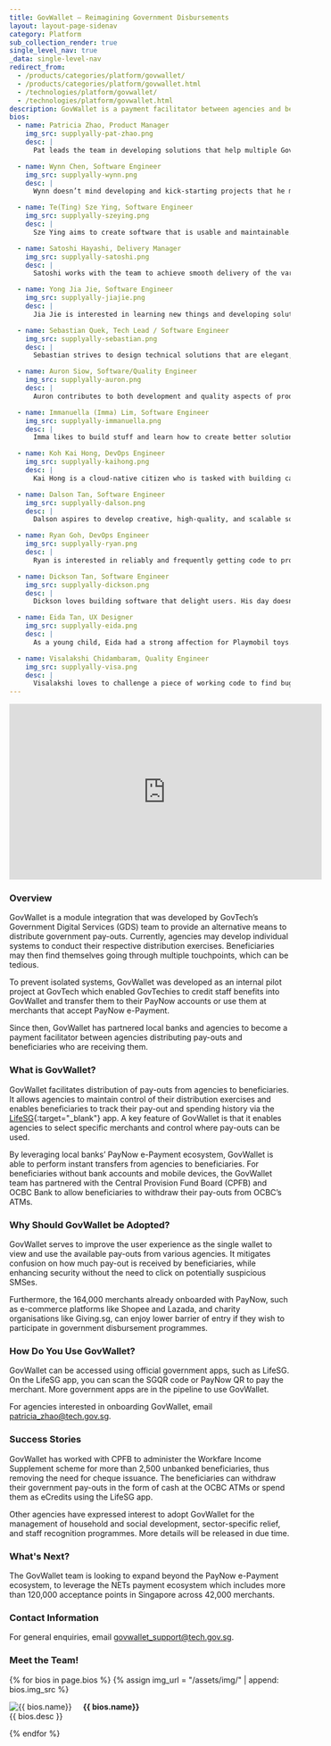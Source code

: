 ```yaml
---
title: GovWallet – Reimagining Government Disbursements
layout: layout-page-sidenav
category: Platform
sub_collection_render: true
single_level_nav: true
_data: single-level-nav
redirect_from:
  - /products/categories/platform/govwallet/
  - /products/categories/platform/govwallet.html
  - /technologies/platform/govwallet/
  - /technologies/platform/govwallet.html
description: GovWallet is a payment facilitator between agencies and beneficiaries.
bios:
  - name: Patricia Zhao, Product Manager
    img_src: supplyally-pat-zhao.png
    desc: |
      Pat leads the team in developing solutions that help multiple Government agencies and non-profit partners in their distribution programmes.

  - name: Wynn Chen, Software Engineer
    img_src: supplyally-wynn.png
    desc: |
      Wynn doesn’t mind developing and kick-starting projects that he might be unfamiliar with. He likes spending his time cafe hopping and reflecting.

  - name: Te(Ting) Sze Ying, Software Engineer
    img_src: supplyally-szeying.png
    desc: |
      Sze Ying aims to create software that is usable and maintainable. In her free time, she volunteers with various organisations to make education accessible.

  - name: Satoshi Hayashi, Delivery Manager
    img_src: supplyally-satoshi.png
    desc: |
      Satoshi works with the team to achieve smooth delivery of the various product rollouts.

  - name: Yong Jia Jie, Software Engineer
    img_src: supplyally-jiajie.png
    desc: |
      Jia Jie is interested in learning new things and developing solutions that are extensible and efficient. He is a lover of keyboards and keyboard-related items.

  - name: Sebastian Quek, Tech Lead / Software Engineer
    img_src: supplyally-sebastian.png
    desc: |
      Sebastian strives to design technical solutions that are elegant, scalable, maintainable, and satisfies the needs of citizens and Government agencies alike.

  - name: Auron Siow, Software/Quality Engineer
    img_src: supplyally-auron.png
    desc: |
      Auron contributes to both development and quality aspects of product building. He is able to switch between the two roles to help the team meet its goals.

  - name: Immanuella (Imma) Lim, Software Engineer
    img_src: supplyally-immanuella.png
    desc: |
      Imma likes to build stuff and learn how to create better solutions. She has a knack for teaching and is often seen sharing her knowledge with the team.

  - name: Koh Kai Hong, DevOps Engineer
    img_src: supplyally-kaihong.png
    desc: |
      Kai Hong is a cloud-native citizen who is tasked with building castles in the sky. He enjoys developing reliable and scalable solutions for smooth operations.

  - name: Dalson Tan, Software Engineer
    img_src: supplyally-dalson.png
    desc: |
      Dalson aspires to develop creative, high-quality, and scalable solutions to solve real-world problems. He enjoys working on projects that support social causes.

  - name: Ryan Goh, DevOps Engineer
    img_src: supplyally-ryan.png
    desc: |
      Ryan is interested in reliably and frequently getting code to product. He is also interested in using cloud infrastructure to build scalable and reliable systems.

  - name: Dickson Tan, Software Engineer
    img_src: supplyally-dickson.png
    desc: |
      Dickson loves building software that delight users. His day doesn't begin before his morning latte.

  - name: Eida Tan, UX Designer
    img_src: supplyally-eida.png
    desc: |
      As a young child, Eida had a strong affection for Playmobil toys. She would role-play with them in various settings, from immigration checkpoints to restaurants. These days she gets to facilitate and work with others to improve users’ experience across different touchpoints.

  - name: Visalakshi Chidambaram, Quality Engineer
    img_src: supplyally-visa.png
    desc: |
      Visalakshi loves to challenge a piece of working code to find bugs and crash the system before it reaches the end-user, so that they can have a smooth experience.
---
```


<iframe width="560" height="315" src="https://www.youtube.com/embed/wZTU7YibAVU" title="YouTube video player" frameborder="0" allow="accelerometer; autoplay; clipboard-write; encrypted-media; gyroscope; picture-in-picture" allowfullscreen></iframe>

### Overview

GovWallet is a module integration that was developed by GovTech’s Government Digital Services (GDS) team to provide an alternative means to distribute government pay-outs. Currently, agencies may develop individual systems to conduct their respective distribution exercises. Beneficiaries may then find themselves going through multiple touchpoints, which can be tedious.

To prevent isolated systems, GovWallet was developed as an internal pilot project at GovTech which enabled GovTechies to credit staff benefits into GovWallet and transfer them to their PayNow accounts or use them at merchants that accept PayNow e-Payment.

Since then, GovWallet has partnered local banks and agencies to become a payment facilitator between agencies distributing pay-outs and beneficiaries who are receiving them.

### What is GovWallet?

GovWallet facilitates distribution of pay-outs from agencies to beneficiaries. It allows agencies to maintain control of their distribution exercises and enables beneficiaries to track their pay-out and spending history via the [LifeSG](https://www.life.gov.sg){:target="\_blank"} app. A key feature of GovWallet is that it enables agencies to select specific merchants and control where pay-outs can be used.

By leveraging local banks’ PayNow e-Payment ecosystem, GovWallet is able to perform instant transfers from agencies to beneficiaries. For beneficiaries without bank accounts and mobile devices, the GovWallet team has partnered with the Central Provision Fund Board (CPFB) and OCBC Bank to allow beneficiaries to withdraw their pay-outs from OCBC’s ATMs.

### Why Should GovWallet be Adopted?

GovWallet serves to improve the user experience as the single wallet to view and use the available pay-outs from various agencies. It mitigates confusion on how much pay-out is received by beneficiaries, while enhancing security without the need to click on potentially suspicious SMSes.

Furthermore, the 164,000 merchants already onboarded with PayNow, such as e-commerce platforms like Shopee and Lazada, and charity organisations like Giving.sg, can enjoy lower barrier of entry if they wish to participate in government disbursement programmes.

### How Do You Use GovWallet?

GovWallet can be accessed using official government apps, such as LifeSG. On the LifeSG app, you can scan the SGQR code or PayNow QR to pay the merchant. More government apps are in the pipeline to use GovWallet.

For agencies interested in onboarding GovWallet, email <patricia_zhao@tech.gov.sg>.

### Success Stories

GovWallet has worked with CPFB to administer the Workfare Income Supplement scheme for more than 2,500 unbanked beneficiaries, thus removing the need for cheque issuance. The beneficiaries can withdraw their government pay-outs in the form of cash at the OCBC ATMs or spend them as eCredits using the LifeSG app.

Other agencies have expressed interest to adopt GovWallet for the management of household and social development, sector-specific relief, and staff recognition programmes. More details will be released in due time.

### What's Next?

The GovWallet team is looking to expand beyond the PayNow e-Payment ecosystem, to leverage the NETs payment ecosystem which includes more than 120,000 acceptance points in Singapore across 42,000 merchants.

### Contact Information

For general enquiries, email <govwallet_support@tech.gov.sg>.

### Meet the Team!

<div class="card-grid-container grid-25rem">
  {% for bios in page.bios %}
  {% assign img_url = "/assets/img/" | append: bios.img_src %}
  <div class="sgds-card">
    <div class="sgds-card-content">
      <img style="float: left; margin-right: 20px;" src="{{ img_url }}" alt="{{ bios.name}}">
      <p><strong>{{ bios.name}}</strong><br>
        {{ bios.desc }}
      </p>
    </div>
  </div>
  {% endfor %}  
</div>
